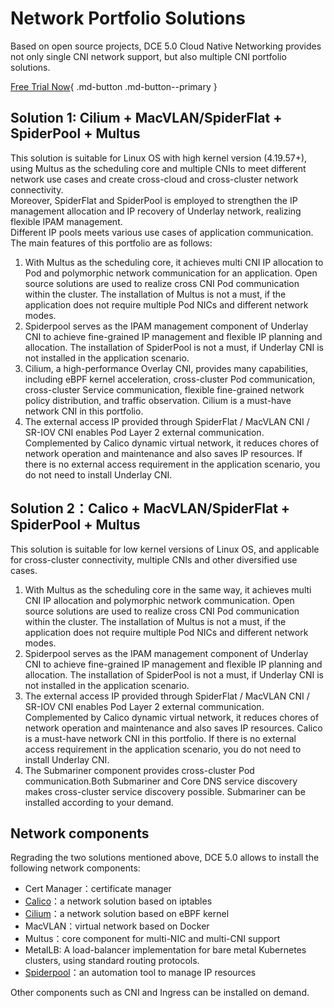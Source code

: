 # Network Portfolio Solutions

Based on open source projects, DCE 5.0 Cloud Native Networking provides not only single CNI network support, but also multiple CNI portfolio solutions.

[Free Trial Now](../../dce/license0.md){ .md-button .md-button--primary }

## Solution 1: Cilium + MacVLAN/SpiderFlat + SpiderPool + Multus

This solution is suitable for Linux OS with high kernel version (4.19.57+), using Multus as the scheduling core and multiple CNIs to meet different network use cases and create cross-cloud and cross-cluster network connectivity.  
Moreover, SpiderFlat and SpiderPool is employed to strengthen the IP management allocation and IP recovery of Underlay network, realizing flexible IPAM management.  
Different IP pools meets various use cases of application communication. The main features of this portfolio are as follows:

1. With Multus as the scheduling core, it achieves multi CNI IP allocation to Pod and polymorphic network communication for an application. Open source solutions are used to realize cross CNI Pod communication within the cluster.
   The installation of Multus is not a must, if the application does not require multiple Pod NICs and different network modes.
2. Spiderpool serves as the IPAM management component of Underlay CNI to achieve fine-grained IP management and flexible IP planning and allocation.
   The installation of SpiderPool is not a must, if Underlay CNI is not installed in the application scenario.
3. Cilium, a high-performance Overlay CNI, provides many capabilities, including eBPF kernel acceleration, cross-cluster Pod communication, cross-cluster Service communication, flexible fine-grained network policy distribution, and traffic observation.
   Cilium is a must-have network CNI in this portfolio.
4. The external access IP provided through SpiderFlat / MacVLAN CNI / SR-IOV CNI enables Pod Layer 2 external communication. Complemented by Calico dynamic virtual network, it reduces chores of network operation and maintenance and also saves IP resources.
   If there is no external access requirement in the application scenario, you do not need to install Underlay CNI.



## Solution 2：Calico + MacVLAN/SpiderFlat + SpiderPool + Multus

This solution is suitable for low kernel versions of Linux OS, and applicable for cross-cluster connectivity, multiple CNIs and other diversified use cases.

1. With Multus as the scheduling core in the same way, it achieves multi CNI IP allocation and polymorphic network communication. Open source solutions are used to realize cross CNI Pod communication within the cluster.
   The installation of Multus is not a must, if the application does not require multiple Pod NICs and different network modes.
2. Spiderpool serves as the IPAM management component of Underlay CNI to achieve fine-grained IP management and flexible IP planning and allocation.
   The installation of SpiderPool is not a must, if Underlay CNI is not installed in the application scenario.
3. The external access IP provided through SpiderFlat / MacVLAN CNI / SR-IOV CNI enables Pod Layer 2 external communication. Complemented by Calico dynamic virtual network, it reduces chores of network operation and maintenance and also saves IP resources.
   Calico is a must-have network CNI in this portfolio. If there is no external access requirement in the application scenario, you do not need to install Underlay CNI.
4. The Submariner component provides cross-cluster Pod communication.Both Submariner and Core DNS service discovery makes cross-cluster service discovery possible. Submariner can be installed according to your demand.



## Network components

Regrading the two solutions mentioned above, DCE 5.0 allows to install the following network components:

- Cert Manager：certificate manager
- [Calico](../modules/calico/what.md)：a network solution based on iptables
- [Cilium](../modules/cilium/what.md)：a network solution based on eBPF kernel
- MacVLAN：virtual network based on Docker
- Multus：core component for multi-NIC and multi-CNI support
- MetalLB: A load-balancer implementation for bare metal Kubernetes clusters, using standard routing protocols.
- [Spiderpool](../modules/spiderpool/what.md)：an automation tool to manage IP resources

Other components such as CNI and Ingress can be installed on demand.
